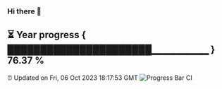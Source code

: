 ### Hi there 👋
⏳ Year progress { ██████████████████████▁▁▁▁▁▁▁▁ } 76.37 %
---
⏰ Updated on Fri, 06 Oct 2023 18:17:53 GMT
![Progress Bar CI](https://github.com/liununu/liununu/workflows/Progress%20Bar%20CI/badge.svg)
